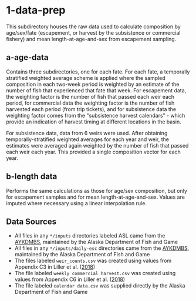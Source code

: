 # 1-data-prep

This subdirectory houses the raw data used to calculate composition by age/sex/fate (escapement, or harvest by the subsistence or commercial fishery) and mean length-at-age-and-sex from escapement sampling.

## a-age-data

Contains three subdirectories, one for each fate. For each fate, a temporally stratified weighted average scheme is applied where the sampled composition in each two-week period is weighted by an estimate of the number of fish that experienced that fate that week. For escapement data, the weighting factor is the number of fish that passed each weir each period, for commercial data the weighting factor is the number of fish harvested each period (from trip tickets), and for subsistence data the weighting factor comes from the "subsistence harvest calendars" - which provide an indication of harvest timing at different locations in the basin.

For subsistence data, data from 6 weirs were used. After obtaining temporally-stratified weighted averages for each year and weir, the estimates were averaged again weighted by the number of fish that passed each weir each year. This provided a single composition vector for each year.

## b-length data

Performs the same calculations as those for age/sex composition, but only for escapement samples and for mean length-at-age-and-sex. Values are imputed where necessary using a linear interpolation rule.

## Data Sources

* All files in any `*/inputs` directories labeled ASL came from the [AYKDMBS](<https://www.adfg.alaska.gov/CF_R3/external/sites/aykdbms_website/Default.aspx>), maintained by the Alaska Department of Fish and Game
* All files in any `*/inputs/daily-esc` directories came from the  [AYKDMBS](<https://www.adfg.alaska.gov/CF_R3/external/sites/aykdbms_website/Default.aspx>), maintained by the Alaska Department of Fish and Game
* The files labeled `weir_counts.csv` was created using values from Appendix C3 in Liller et al. ([2018](<http://www.adfg.alaska.gov/FedAidPDFs/RIR.3A.2018.04.pdf>))
* The file labeled `weekly commercial harvest.csv` was created using values from Appendix C6 in Liller et al. ([2018](<http://www.adfg.alaska.gov/FedAidPDFs/RIR.3A.2018.04.pdf>))
* The file labeled `calendar data.csv` was supplied directly by the Alaska Department of Fish and Game